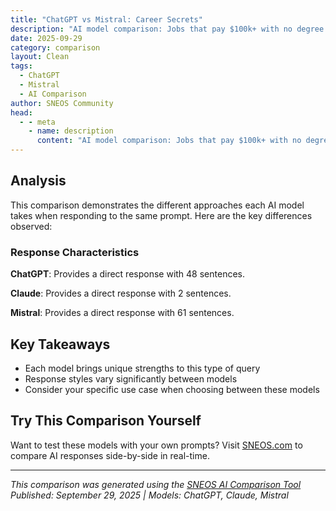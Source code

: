 ```yaml
---
title: "ChatGPT vs Mistral: Career Secrets"
description: "AI model comparison: Jobs that pay $100k+ with no degree - AI analyzes real opportunities..."
date: 2025-09-29
category: comparison
layout: Clean
tags:
  - ChatGPT
  - Mistral
  - AI Comparison
author: SNEOS Community
head:
  - - meta
    - name: description
      content: "AI model comparison: Jobs that pay $100k+ with no degree - AI analyzes real opportunities..."
---
```


<ChatComparison
  title="ChatGPT vs Mistral: Career Secrets"
  prompt="Jobs that pay $100k+ with no degree - AI analyzes real opportunities"
  :responses='{
    "ChatGPT": "Certainly! Many well-paying jobs that offer $100k\u002B annually do not necessarily require a college degree. Here are some real opportunities based on current job market trends and data:\n\n1. **Commercial Pilot (Non-Airline)**\n   - Requires: Commercial pilot\u2019s license and flight training.\n   - Description: Piloting charter flights, cargo flights, or corporate jets.\n   - Salary: Often $100k\u002B, varies by employer and experience.\n\n2. **Air Traffic Controller**\n   - Requires: Specialized FAA training and certification; no college degree needed but must pass exams.\n   - Description: Managing the safe and orderly flow of air traffic.\n   - Salary: Median salary around $125k.\n\n3. **Elevator Installer and Repairer**\n   - Requires: Apprenticeship program.\n   - Description: Installing and repairing elevators, escalators, and moving walkways.\n   - Salary: Median salary over $80k, many earn $100k\u002B with experience.\n\n4. **Real Estate Broker**\n   - Requires: Real estate license.\n   - Description: Helping clients buy, sell, and rent properties.\n   - Salary: Commission-based with high earning potential; successful brokers earn $100k\u002B.\n\n5. **Web Developer / Software Developer**\n   - Requires: No degree strictly required, can be self-taught or bootcamp-trained.\n   - Description: Building and maintaining websites or software applications.\n   - Salary: Many developers earn $100k\u002B depending on skill and experience.\n\n6. **Commercial Diver**\n   - Requires: Certification and specialized training.\n   - Description: Underwater repairs, inspections, and construction.\n   - Salary: Can earn $100k\u002B especially in oil/gas sectors.\n\n7. **Construction Manager**\n   - Requires: Experience and possibly certifications; no degree necessary.\n   - Description: Overseeing construction projects.\n   - Salary: Median around $97k, with experienced managers earning $100k\u002B.\n\n8. **Sales Manager**\n   - Requires: Proven sales experience.\n   - Description: Leading sales teams, managing accounts.\n   - Salary: Base plus commissions can total $100k\u002B.\n\n9. **Electrician**\n   - Requires: Apprenticeship and licensing.\n   - Description: Installing and maintaining electrical systems.\n   - Salary: Experienced electricians in high-demand areas earn over $100k.\n\n10. **Truck Driver (Long Haul, Owner-Operator)**\n    - Requires: Commercial Driver\u2019s License (CDL).\n    - Description: Driving freight over long distances.\n    - Salary: Owner-operators often net $100k\u002B after expenses.\n\n**Tips to Achieve $100k\u002B Without a Degree:**\n\n- Obtain relevant certifications or licenses.\n- Gain experience through apprenticeships or entry-level positions.\n- Consider industries with high demand and skill shortages.\n- Develop strong skills in technology or trades.\n- Leverage networking and continuous learning.\n\nIf you want, I can also help you find resources for training or certification for any of these careers!",
    "Mistral": "While it\u0027s true that many high-paying jobs typically require a degree, there are indeed opportunities that can pay $100k\u002B annually without a formal degree. These roles often rely on skills, experience, and sometimes certifications. Here are some jobs that AI and market analysis have identified as potentially meeting this criterion:\n\n1. **Software Developer/Engineer**:\n   - **Skills Needed**: Proficiency in programming languages (e.g., Python, JavaScript, Java), problem-solving, and software development methodologies.\n   - **Pathway**: Self-taught through online courses, coding bootcamps, or extensive experience.\n\n2. **Data Scientist**:\n   - **Skills Needed**: Knowledge of statistics, machine learning, data visualization, and programming languages like Python and R.\n   - **Pathway**: Online courses, certifications, and hands-on projects.\n\n3. **Cybersecurity Specialist**:\n   - **Skills Needed**: Understanding of network security, threat detection, and incident response.\n   - **Pathway**: Certifications (e.g., CISSP, CEH), practical experience, and continuous learning.\n\n4. **Digital Marketer**:\n   - **Skills Needed**: Expertise in SEO, SEM, social media marketing, content creation, and analytics.\n   - **Pathway**: Online courses, certifications (e.g., Google Analytics, Facebook Blueprint), and practical experience.\n\n5. **Real Estate Broker**:\n   - **Skills Needed**: Market knowledge, negotiation skills, and client management.\n   - **Pathway**: Licensing exams, practical experience, and networking.\n\n6. **Sales Manager**:\n   - **Skills Needed**: Strong communication, negotiation, and leadership skills.\n   - **Pathway**: Experience in sales, proven track record, and sometimes industry-specific certifications.\n\n7. **Air Traffic Controller**:\n   - **Skills Needed**: Attention to detail, quick decision-making, and communication skills.\n   - **Pathway**: Training programs, on-the-job training, and passing FAA exams.\n\n8. **Commercial Pilot**:\n   - **Skills Needed**: Flight proficiency, navigation skills, and situational awareness.\n   - **Pathway**: Flight training, logging flight hours, and obtaining necessary licenses.\n\n9. **Elevator Installer and Repairer**:\n   - **Skills Needed**: Mechanical aptitude, problem-solving, and physical stamina.\n   - **Pathway**: Apprenticeship programs and on-the-job training.\n\n10. **Electric Power-Line Installer and Repairer**:\n    - **Skills Needed**: Technical knowledge, safety awareness, and physical endurance.\n    - **Pathway**: Apprenticeship programs and on-the-job training.\n\n11. **Entrepreneur/Business Owner**:\n    - **Skills Needed**: Business acumen, leadership, and financial management.\n    - **Pathway**: Starting a business, scaling it, and achieving profitability.\n\n12. **Technical Writer**:\n    - **Skills Needed**: Strong writing skills, technical knowledge, and ability to translate complex information into understandable content.\n    - **Pathway**: Experience in writing, technical knowledge, and sometimes certifications.\n\n13. **UX/UI Designer**:\n    - **Skills Needed**: Design principles, user research, and proficiency in design tools (e.g., Adobe XD, Sketch).\n    - **Pathway**: Online courses, certifications, and building a portfolio.\n\n14. **Project Manager**:\n    - **Skills Needed**: Organizational skills, leadership, and project management methodologies.\n    - **Pathway**: Experience in project management, certifications (e.g., PMP), and practical experience.\n\n15. **Network Architect**:\n    - **Skills Needed**: Knowledge of network design, protocols, and security.\n    - **Pathway**: Certifications (e.g., Cisco CCNP, CCIE), practical experience, and continuous learning.\n\nWhile these roles can be lucrative, it\u0027s important to note that success often depends on continuous learning, networking, and gaining relevant experience. Additionally, market demand and geographic location can significantly impact salary potential."
  }'
  published-date="16:28"
/>

## Analysis

This comparison demonstrates the different approaches each AI model takes when responding to the same prompt. Here are the key differences observed:

### Response Characteristics

**ChatGPT**: Provides a direct response with 48 sentences. 

**Claude**: Provides a direct response with 2 sentences. 

**Mistral**: Provides a direct response with 61 sentences. 

## Key Takeaways

- Each model brings unique strengths to this type of query
- Response styles vary significantly between models
- Consider your specific use case when choosing between these models

## Try This Comparison Yourself

Want to test these models with your own prompts? Visit [SNEOS.com](https://sneos.com) to compare AI responses side-by-side in real-time.

---

*This comparison was generated using the [SNEOS AI Comparison Tool](https://sneos.com)*
*Published: September 29, 2025 | Models: ChatGPT, Claude, Mistral*
